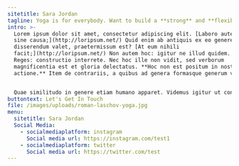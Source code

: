 ```yaml
---
sitetitle: Sara Jordan
tagline: Yoga is for everybody. Want to build a **strong** and **flexible** body?
intro: >-
  Lorem ipsum dolor sit amet, consectetur adipiscing elit. [Laboro autem non
  sine causa;](http://loripsum.net/) Quid enim ab antiquis ex eo genere, quod ad
  disserendum valet, praetermissum est? [At eum nihili
  facit;](http://loripsum.net/) Non autem hoc: igitur ne illud quidem. Duo
  Reges: constructio interrete. Nec hoc ille non vidit, sed verborum
  magnificentia est et gloria delectatus. **Hoc non est positum in nostra
  actione.** Item de contrariis, a quibus ad genera formasque generum venerunt.


  Quae similitudo in genere etiam humano apparet. Videmus igitur ut conquiescere ne infantes quidem possint. Ad eos igitur converte te, quaeso. Atqui reperies, inquit, in hoc quidem pertinacem; Fatebuntur Stoici haec omnia dicta esse praeclare, neque eam causam Zenoni desciscendi fuisse. *Ego vero isti, inquam, permitto.* **Quod quidem nobis non saepe contingit.** Ut placet, inquit, etsi enim illud erat aptius, aequum cuique concedere. [Ea possunt paria non esse.](http://loripsum.net/) Nunc vero a primo quidem mirabiliter occulta natura est nec perspici nec cognosci potest. Solum praeterea formosum, solum liberum, solum civem, stultost; Iis igitur est difficilius satis facere, qui se Latina scripta dicunt contemnere.
buttontext: Let's Get In Touch
file: /images/uploads/roman-laschov-yoga.jpg
menu:
  sitetitle: Sara Jordan
  Social Media:
    - socialmediaplatform: instagram
      Social media url: https://instagram.com/test1
    - socialmediaplatform: twitter
      Social media url: https://twitter.com/test
---
```

